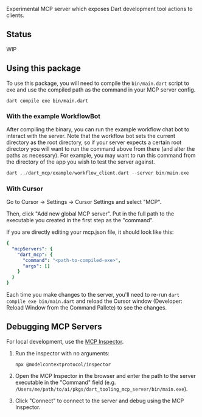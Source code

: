 Experimental MCP server which exposes Dart development tool actions to clients.

## Status

WIP

## Using this package

To use this package, you will need to compile the `bin/main.dart` script to exe
and use the compiled path as the command in your MCP server config.

```shell
dart compile exe bin/main.dart
```

### With the example WorkflowBot

After compiling the binary, you can run the example workflow chat bot to
interact with the server. Note that the workflow bot sets the current directory
as the root directory, so if your server expects a certain root directory you
will want to run the command above from there (and alter the paths as
necessary). For example, you may want to run this command from the directory of
the app you wish to test the server against.


```dart
dart ../dart_mcp/example/workflow_client.dart --server bin/main.exe
```

### With Cursor

Go to Cursor -> Settings -> Cursor Settings and select "MCP".

Then, click "Add new global MCP server". Put in the full path to the executable
you created in the first step as the "command".

If you are directly editing your mcp.json file, it should look like this:

```yaml
{
  "mcpServers": {
    "dart_mcp": {
      "command": "<path-to-compiled-exe>",
      "args": []
    }
  }
}
```

Each time you make changes to the server, you'll need to re-run
`dart compile exe bin/main.dart` and reload the Cursor window
(Developer: Reload Window from the Command Pallete) to see the changes.

## Debugging MCP Servers

For local development, use the [MCP Inspector](https://modelcontextprotocol.io/docs/tools/inspector).

1. Run the inspector with no arguments:
    ```shell
    npx @modelcontextprotocol/inspector
    ```

2. Open the MCP Inspector in the browser and enter the path to the server
executable in the "Command" field
(e.g. `/Users/me/path/to/ai/pkgs/dart_tooling_mcp_server/bin/main.exe`).

3. Click "Connect" to connect to the server and debug using the MCP Inspector.
